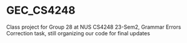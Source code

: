 # GEC_CS4248
Class project for Group 28 at NUS CS4248 23-Sem2,  Grammar Errors Correction task, still organizing our code for final updates

